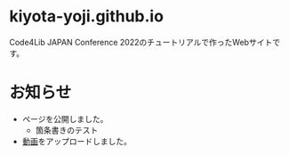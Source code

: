 # kiyota-yoji.github.io
Code4Lib JAPAN Conference 2022のチュートリアルで作ったWebサイトです。

# お知らせ

- ページを公開しました。
  - 箇条書きのテスト
- [動画](/event.html)をアップロードしました。